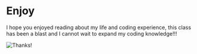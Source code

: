 ﻿# Enjoy

<p> I hope you enjoyed reading about my life and coding experience, this class has been a blast and I cannot wait to expand my coding knowledge!!!</p>

![Thanks!](https://www.google.com/search?q=github&rlz=1C1CHBF_enUS789US789&sxsrf=ACYBGNQgb9AP05Gu4TwQgAREXnpZldgbnQ:1575698907938&tbm=isch&source=iu&ictx=1&fir=aNDnzJBDeRJnTM%253A%252CHIAMPS7ac5hM_M%252C%252Fm%252F0ryppmg&vet=1&usg=AI4_-kQn5FdYhVvqL-HTqWhIbLAxcNB2uQ&sa=X&ved=2ahUKEwiGxLjt76LmAhUBSa0KHVXNDkEQ_B0wF3oECAUQAw#imgrc=aNDnzJBDeRJnTM:)
